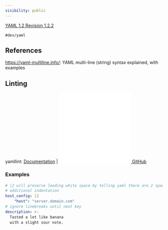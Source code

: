```yaml
---
visibility: public
---
```

[YAML 1.2 Revision 1.2.2](https://yaml.org/spec/1.2.2/)

```query
#dev/yaml
```


## References
<https://yaml-multiline.info/>: YAML multi-line (string) syntax explained, with examples

## Linting
yamllint: [Documentation](https://yamllint.readthedocs.io/en/stable/index.html) | [![|20](github.png) GitHub](https://github.com/adrienverge/yamllint)

### Examples
```yaml
# |2 will preserve leading white space by telling yaml there are 2 spaces of
# additional indentation
host_config: |2
    "host": "server.domain.com"
# ignore linebreaks until next key
description: >-
  Tasted a lot like banana
  with a slight sour note.
```
